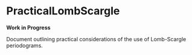 # PracticalLombScargle

**Work in Progress**

Document outlining practical considerations of the use of Lomb-Scargle periodograms.

